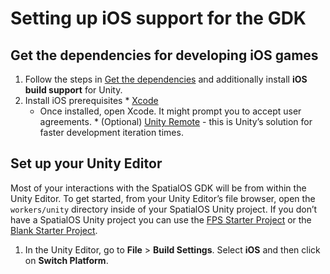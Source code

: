 # Setting up iOS support for the GDK

## Get the dependencies for developing iOS games

  1. Follow the steps in [Get the dependencies]({{urlRoot}}/setup-and-installing) and additionally install **iOS build support** for Unity.
  1. Install iOS prerequisites
    * [Xcode](https://developer.apple.com/xcode/)
      * Once installed, open Xcode. It might prompt you to accept user agreements.
    * (Optional) [Unity Remote](https://itunes.apple.com/gb/app/unity-remote-5/id871767552?mt=8) - this is Unity’s solution for faster development iteration times.

## Set up your Unity Editor
Most of your interactions with the SpatialOS GDK will be from within the Unity Editor. To get started, from your Unity Editor’s file browser, open the `workers/unity` directory inside of your SpatialOS Unity project. If you don’t have a SpatialOS Unity project you can use the [FPS Starter Project](https://docs.improbable.io/unity/latest/projects/fps/overview) or the [Blank Starter Project](https://docs.improbable.io/unity/latest/projects/blank/overview).

  1. In the Unity Editor, go to **File** > **Build Settings**. Select **iOS** and then click on **Switch Platform**.
